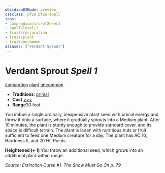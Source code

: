 ```yaml
---
obsidianUIMode: preview
cssclass: pf2e,pf2e-spell
tags:
- compendium/src/pf2e/ec1
- spell/level/1
- trait/conjuration
- trait/plant
- trait/uncommon
aliases: ["Verdant Sprout"]
---
```

# Verdant Sprout *Spell 1*   
[conjuration](/rules/traits/conjuration.md)  [plant](/rules/traits/plant.md)  [uncommon](/rules/traits/uncommon.md)  

- **Traditions**: [primal](/rules/traits/primal.md)
- **Cast** [>>>](/rules/core-rulebook/chapter-9-playing-the-game.md#Actions "Three-Action") 
- **Range**30 foot

You imbue a single ordinary, inexpensive plant seed with primal energy and throw it onto a surface, where it gradually sprouts into a Medium plant. After 10 minutes, the plant is sturdy enough to provide standard cover, and its space is difficult terrain. The plant is laden with nutritious nuts or fruit sufficient to feed one Medium creature for a day. The plant has AC 10, Hardness 5, and 20 Hit Points.

**Heightened (+ 1)** You throw an additional seed, which grows into an additional plant within range.

*Source: Extinction Curse #1: The Show Must Go On p. 79*